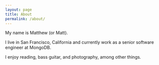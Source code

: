 ```yaml
---
layout: page
title: About
permalink: /about/
---
```


My name is Matthew (or Matt). 

I live in San Francisco, California and currently work as a senior software engineer at MongoDB. 

I enjoy reading, bass guitar, and photography, among other things.
